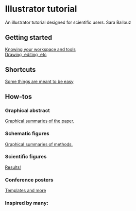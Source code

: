 # Illustrator tutorial
An illustrator tutorial designed for scientific users.
Sara Ballouz

## Getting started 
[Knowing your workspace and tools](/lessons/intro.md)   
[Drawing, editing, etc](/lessons/drawing.md)   

## Shortcuts 
[Some things are meant to be easy](/lessons/shortcuts.md)   

## How-tos
### Graphical abstract
[Graphical summaries of the paper.](/lessons/graphical_abstracts.md)   

### Schematic figures
[Graphical summaries of methods.](/lessons/schematics.md)   

### Scientific figures
[Results!](/lessons/results.md)   

### Conference posters
[Templates and more](/lessons/posters.md)   


### Inspired by many: 
